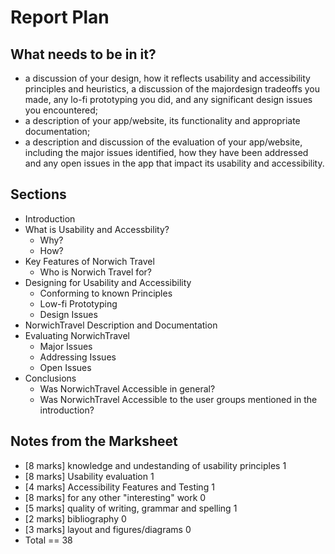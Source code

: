 # Report Plan #

## What needs to be in it?
- a discussion of your design, how it reflects usability and accessibility principles and heuristics, a discussion of the majordesign tradeoffs you made, any lo-fi prototyping you did, and any significant design issues you encountered;
- a description of your app/website, its functionality and appropriate documentation;
- a description and discussion of the evaluation of your app/website, including the major issues identified, how they have been addressed and any open issues in the app that impact its usability and accessibility.

## Sections
- Introduction
- What is Usability and Accessbility?
	- Why?
	- How?
- Key Features of Norwich Travel
	- Who is Norwich Travel for?
- Designing for Usability and Accessibility
	- Conforming to known Principles
	- Low-fi Prototyping
	- Design Issues
- NorwichTravel Description and Documentation
- Evaluating NorwichTravel
	- Major Issues
	- Addressing Issues
	- Open Issues
- Conclusions
	- Was NorwichTravel Accessible in general?
	- Was NorwichTravel Accessible to the user groups mentioned in the introduction?

## Notes from the Marksheet
- [8 marks] knowledge and undestanding of usability principles 			1
- [8 marks] Usability evaluation 										1
- [4 marks] Accessibility Features and Testing							1
- [8 marks] for any other "interesting" work							0
- [5 marks] quality of writing, grammar and spelling					1
- [2 marks] bibliography												0
- [3 marks] layout and figures/diagrams									0
- Total == 38